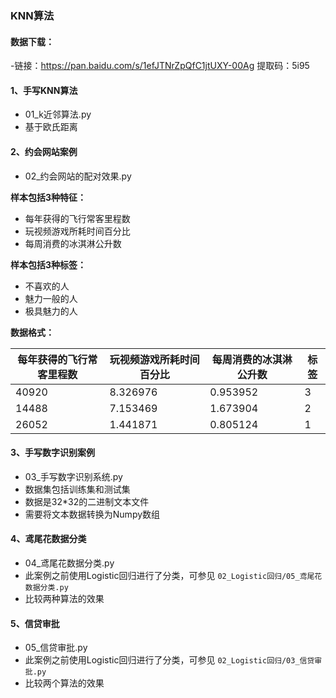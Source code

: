 ### KNN算法

#### 数据下载：
-链接：https://pan.baidu.com/s/1efJTNrZpQfC1jtUXY-00Ag   提取码：5i95

#### 1、手写KNN算法

- 01_k近邻算法.py
- 基于欧氏距离

#### 2、约会网站案例

- 02_约会网站的配对效果.py

**样本包括3种特征：**
- 每年获得的飞行常客里程数
- 玩视频游戏所耗时间百分比
- 每周消费的冰淇淋公升数

**样本包括3种标签：**

- 不喜欢的人
- 魅力一般的人
- 极具魅力的人

**数据格式：**

| 每年获得的飞行常客里程数 | 玩视频游戏所耗时间百分比 | 每周消费的冰淇淋公升数| 标签|
|--|--|--|--|
|40920	|8.326976	|0.953952	|3|
|14488	|7.153469	|1.673904	|2|
|26052	|1.441871	|0.805124	|1|


#### 3、手写数字识别案例

- 03_手写数字识别系统.py
- 数据集包括训练集和测试集
- 数据是32*32的二进制文本文件
- 需要将文本数据转换为Numpy数组

#### 4、鸢尾花数据分类

- 04_鸢尾花数据分类.py
- 此案例之前使用Logistic回归进行了分类，可参见 `02_Logistic回归/05_鸢尾花数据分类.py`
- 比较两种算法的效果


#### 5、信贷审批

- 05_信贷审批.py
- 此案例之前使用Logistic回归进行了分类，可参见 `02_Logistic回归/03_信贷审批.py`
- 比较两个算法的效果


